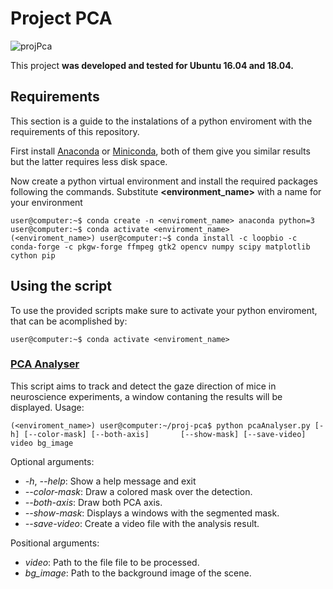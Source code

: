 # Project PCA

![projPca](./readme_imgs/main.gif)

This project **was developed and tested for Ubuntu 16.04 and 18.04.**

## Requirements

This section is a guide to the instalations of a python enviroment with the requirements of this repository.

First install [Anaconda](https://www.anaconda.com/distribution/) or [Miniconda](https://docs.conda.io/en/latest/miniconda.html), both of them give you similar results but the latter requires less disk space.

Now create a python virtual environment and install the required packages following the commands. Substitute **<environment_name>** with a name for your environment

```console
user@computer:~$ conda create -n <enviroment_name> anaconda python=3
user@computer:~$ conda activate <enviroment_name>
(<enviroment_name>) user@computer:~$ conda install -c loopbio -c conda-forge -c pkgw-forge ffmpeg gtk2 opencv numpy scipy matplotlib cython pip
```

## Using the script

To use the provided scripts make sure to activate your python enviroment, that can be acomplished by:

```console
user@computer:~$ conda activate <enviroment_name>
```

### [PCA Analyser](./pcaAnaluser.py)

This script aims to track and detect the gaze direction of mice in neuroscience experiments, a window contaning the results will be displayed. Usage:

```console
(<enviroment_name>) user@computer:~/proj-pca$ python pcaAnalyser.py [-h] [--color-mask] [--both-axis]       [--show-mask] [--save-video] video bg_image
```

Optional arguments:

* *-h*, *--help*: Show a help message and exit
* *--color-mask*: Draw a colored mask over the detection.
* *--both-axis*: Draw both PCA axis.
* *--show-mask*: Displays a windows with the segmented mask.
* *--save-video*: Create a video file with the analysis result.

Positional arguments:

* *video*: Path to the file file to be processed.
* *bg_image*: Path to the background image of the scene.
